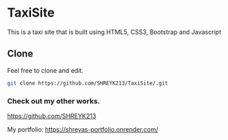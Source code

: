# TaxiSite

This is a taxi site that is built using HTML5, CSS3, Bootstrap and Javascript

## Clone

Feel free to clone and edit.

```bash 
git clone https://github.com/SHREYK213/TaxiSite/.git
```

### Check out my other works.

https://github.com/SHREYK213

My portfolio: https://shreyas-portfolio.onrender.com/
